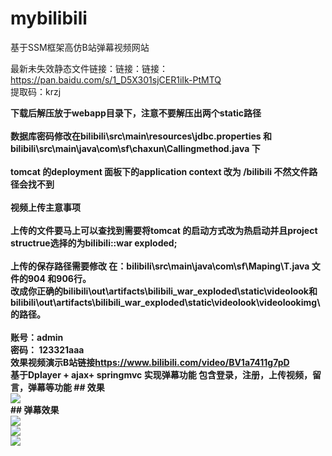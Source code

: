 # mybilibili
基于SSM框架高仿B站弹幕视频网站

最新未失效静态文件链接：链接：链接：https://pan.baidu.com/s/1_D5X301sjCER1iIk-PtMTQ <br>
提取码：krzj

<b>
下载后解压放于webapp目录下，注意不要解压出两个static路径<br>
  <br>数据库密码修改在bilibili\src\main\resources\jdbc.properties 和 bilibili\src\main\java\com\sf\chaxun\Callingmethod.java 下 <br>
   <br>tomcat 的deployment 面板下的application context 改为 /bilibili 不然文件路径会找不到<br>
  <br>视频上传主意事项<br>
   <br>上传的文件要马上可以查找到需要将tomcat 的启动方式改为热启动并且project structrue选择的为bilibili::war exploded;<br>
  <br> 上传的保存路径需要修改 在：bilibili\src\main\java\com\sf\Maping\T.java 文件的904 和906行。<br> 改成你正确的bilibili\out\artifacts\bilibili_war_exploded\static\videolook和<br>bilibili\out\artifacts\bilibili_war_exploded\static\videolook\videolookimg\ 的路径。<br>
  <br> 账号：admin <br>密码： 123321aaa

 
 
   
  
  <br>
  效果视频演示B站链接<a href="https://www.bilibili.com/video/BV1a7411g7pD">https://www.bilibili.com/video/BV1a7411g7pD</a><br>
 基于Dplayer + ajax+ springmvc  实现弹幕功能
  包含登录，注册，上传视频，留言，弹幕等功能
## 效果<br>
<img src="https://chenyongzhe.github.io/bili1.png" ><br>
## 弹幕效果<br>
<img src="https://chenyongzhe.github.io/bili2.png" ><br>
  <img src="https://chenyongzhe.github.io/bili3.png"  ><br>
    <img src="https://chenyongzhe.github.io/bili4.png"  ><br>

